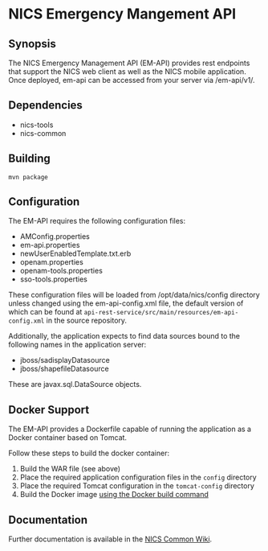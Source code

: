 # NICS Emergency Mangement API

## Synopsis

The NICS Emergency Management API (EM-API) provides rest endpoints that support the NICS web client as well as the NICS
mobile application. Once deployed, em-api can be accessed from your server via /em-api/v1/.

## Dependencies
- nics-tools
- nics-common

## Building

```mvn package```

## Configuration

The EM-API requires the following configuration files:

* AMConfig.properties
* em-api.properties
* newUserEnabledTemplate.txt.erb
* openam.properties
* openam-tools.properties
* sso-tools.properties

These configuration files will be loaded from /opt/data/nics/config directory unless changed using the em-api-config.xml
file, the default version of which can be found at ```api-rest-service/src/main/resources/em-api-config.xml``` in the
source repository.

Additionally, the application expects to find data sources bound to the following names in the application server:

* jboss/sadisplayDatasource
* jboss/shapefileDatasource

These are javax.sql.DataSource objects.

## Docker Support

The EM-API provides a Dockerfile capable of running the application as a Docker container based on Tomcat.

Follow these steps to build the docker container:

1. Build the WAR file (see above)
1. Place the required application configuration files in the ```config``` directory
1. Place the required Tomcat configuration in the ```tomcat-config``` directory
1. Build the Docker image [using the Docker build command](https://docs.docker.com/engine/reference/commandline/build/)

## Documentation

Further documentation is available in the [NICS Common Wiki](https://github.com/tabordasolutions/nics-common/wiki).

